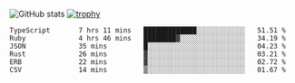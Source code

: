 ![GitHub stats](https://github-readme-stats.vercel.app/api?username=ksk001100&show_icons=true&theme=tokyonight)
[![trophy](https://github-profile-trophy.vercel.app/?username=ksk001100&theme=onedark)](https://github.com/ryo-ma/github-profile-trophy)

<!--START_SECTION:waka-->

```text
TypeScript       7 hrs 11 mins   █████████████░░░░░░░░░░░░   51.51 %
Ruby             4 hrs 46 mins   ████████▓░░░░░░░░░░░░░░░░   34.19 %
JSON             35 mins         █░░░░░░░░░░░░░░░░░░░░░░░░   04.23 %
Rust             26 mins         ▓░░░░░░░░░░░░░░░░░░░░░░░░   03.21 %
ERB              22 mins         ▓░░░░░░░░░░░░░░░░░░░░░░░░   02.72 %
CSV              14 mins         ▒░░░░░░░░░░░░░░░░░░░░░░░░   01.67 %
```

<!--END_SECTION:waka-->
